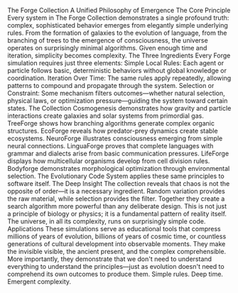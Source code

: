 The Forge Collection
A Unified Philosophy of Emergence
The Core Principle
Every system in The Forge Collection demonstrates a single profound truth: complex, sophisticated behavior emerges from elegantly simple underlying rules. From the formation of galaxies to the evolution of language, from the branching of trees to the emergence of consciousness, the universe operates on surprisingly minimal algorithms. Given enough time and iteration, simplicity becomes complexity.
The Three Ingredients
Every Forge simulation requires just three elements:
Simple Local Rules: Each agent or particle follows basic, deterministic behaviors without global knowledge or coordination.
Iteration Over Time: The same rules apply repeatedly, allowing patterns to compound and propagate through the system.
Selection or Constraint: Some mechanism filters outcomes—whether natural selection, physical laws, or optimization pressure—guiding the system toward certain states.
The Collection
Cosmogenesis demonstrates how gravity and particle interactions create galaxies and solar systems from primordial gas. TreeForge shows how branching algorithms generate complex organic structures. EcoForge reveals how predator-prey dynamics create stable ecosystems. NeuroForge illustrates consciousness emerging from simple neural connections. LinguaForge proves that complete languages with grammar and dialects arise from basic communication pressures. LifeForge displays how multicellular organisms develop from cell division rules. Bodyforge demonstrates morphological optimization through environmental selection. The Evolutionary Code System applies these same principles to software itself.
The Deep Insight
The collection reveals that chaos is not the opposite of order—it is a necessary ingredient. Random variation provides the raw material, while selection provides the filter. Together they create a search algorithm more powerful than any deliberate design. This is not just a principle of biology or physics; it is a fundamental pattern of reality itself. The universe, in all its complexity, runs on surprisingly simple code.
Applications
These simulations serve as educational tools that compress millions of years of evolution, billions of years of cosmic time, or countless generations of cultural development into observable moments. They make the invisible visible, the ancient present, and the complex comprehensible. More importantly, they demonstrate that we don't need to understand everything to understand the principles—just as evolution doesn't need to comprehend its own outcomes to produce them.
Simple rules. Deep time. Emergent complexity.
